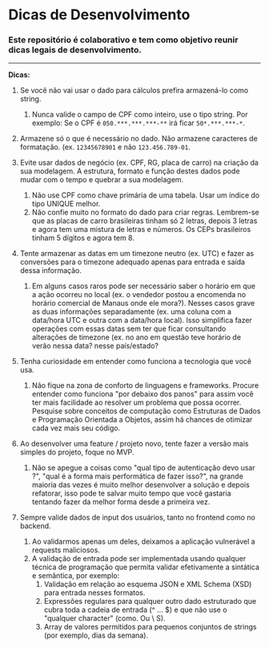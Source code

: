 # Dicas de Desenvolvimento
### Este repositório é colaborativo e tem como objetivo reunir dicas legais de desenvolvimento.

---
**Dicas:**

1. Se você não vai usar o dado para cálculos prefira armazená-lo como string.

   1. Nunca valide o campo de CPF como inteiro, use o tipo string. Por exemplo: Se o CPF é `050.***.***.***-**` irá ficar `50*.***.***-*`.
   
2. Armazene só o que é necessário no dado. Não armazene caracteres de formatação. (ex.
   `12345678901` e não `123.456.789-01`.
3. Evite usar dados de negócio (ex. CPF, RG, placa de carro) na criação da sua modelagem.
   A estrutura, formato e função destes dados pode mudar com o tempo e quebrar a sua modelagem.
   
   1. Não use CPF como chave primária de uma tabela. Usar um índice do tipo UNIQUE melhor.
   2. Não confie muito no formato do dado para criar regras. Lembrem-se que as placas de carro
      brasileiras tinham só 2 letras, depois 3 letras e agora tem uma mistura de letras e
      números. Os CEPs brasileiros tinham 5 dígitos e agora tem 8.
      
4. Tente armazenar as datas em um timezone neutro (ex. UTC) e fazer as conversões para o timezone
   adequado apenas para entrada e saída dessa informação.

   1. Em alguns casos raros pode ser necessário saber o horário em que a ação ocorreu no local (ex.
      o vendedor postou a encomenda no horário comercial de Manaus onde ele mora?). Nesses casos
      grave as duas informações separadamente (ex. uma coluna com a data/hora UTC e outra com a
      data/hora local). Isso simplifica fazer operações com essas datas sem ter que ficar
      consultando alterações de timezone (ex. no ano em questão teve horário de verão nessa data?
      nesse país/estado?

5. Tenha curiosidade em entender como funciona a tecnologia que você usa.
    1. Não fique na zona de conforto de linguagens e frameworks. Procure entender como funciona
       "por debaixo dos panos" para assim você ter mais facilidade ao resolver um problema que possa ocorrer.
       Pesquise sobre conceitos de computação como Estruturas de Dados e Programação Orientada a Objetos, assim há chances
       de otimizar cada vez mais seu código.
       
6. Ao desenvolver uma feature / projeto novo, tente fazer a versão mais simples do projeto, foque no MVP.
    1. Não se apegue a coisas como "qual tipo de autenticação devo usar ?", "qual é a forma mais performática de fazer isso?", na grande maioria das vezes é muito melhor desenvolver a solução e depois refatorar, isso pode te salvar muito tempo que você gastaria tentando fazer da melhor forma desde a primeira vez.

7. Sempre valide dados de input dos usuários, tanto no frontend como no backend.
    1. Ao validarmos apenas um deles, deixamos a aplicação vulnerável a requests maliciosos.
    2. A validação de entrada pode ser implementada usando qualquer técnica de programação que permita validar efetivamente a sintática e semântica, por exemplo:
        1. Validação em relação ao esquema JSON e XML Schema (XSD) para entrada nesses formatos.
        2. Expressões regulares para qualquer outro dado estruturado que cubra toda a cadeia de entrada (^ ... $) e que não use o "qualquer character" (como. Ou \ S).
        3. Array de valores permitidos para pequenos conjuntos de strings (por exemplo, dias da semana).